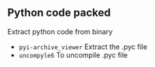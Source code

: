Python code packed
-

Extract python code from binary

  * `pyi-archive_viewer` Extract the .pyc file
  * `uncompyle6` To uncompile .pyc file
